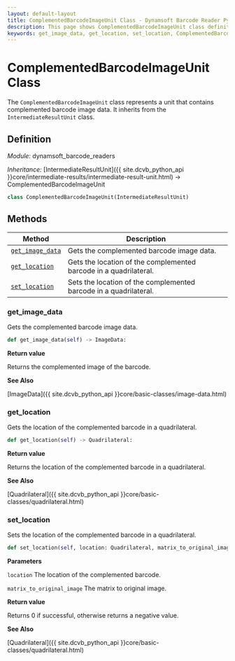 ```yaml
---
layout: default-layout
title: ComplementedBarcodeImageUnit Class - Dynamsoft Barcode Reader Python Edition API Reference
description: This page shows ComplementedBarcodeImageUnit class definition of Dynamsoft Barcode Reader SDK Python Edition.
keywords: get_image_data, get_location, set_location, ComplementedBarcodeImageUnit, api reference
---
```

# ComplementedBarcodeImageUnit Class
The `ComplementedBarcodeImageUnit` class represents a unit that contains complemented barcode image data. It inherits from the `IntermediateResultUnit` class.

## Definition

*Module:* dynamsoft_barcode_readers

*Inheritance:* [IntermediateResultUnit]({{ site.dcvb_python_api }}core/intermediate-results/intermediate-result-unit.html) -> ComplementedBarcodeImageUnit

```python
class ComplementedBarcodeImageUnit(IntermediateResultUnit)
```

## Methods

| Method                            | Description |
|-----------------------------------|-------------|
| [`get_image_data`](#get_image_data) | Gets the complemented barcode image data.|
| [`get_location`](#get_location) | Gets the location of the complemented barcode in a quadrilateral.|
| [`set_location`](#set_location) | Sets the location of the complemented barcode in a quadrilateral.|

### get_image_data

Gets the complemented barcode image data.

```python
def get_image_data(self) -> ImageData:
```

**Return value**

Returns the complemented image of the barcode.

**See Also**

[ImageData]({{ site.dcvb_python_api }}core/basic-classes/image-data.html)

### get_location

Gets the location of the complemented barcode in a quadrilateral.

```python
def get_location(self) -> Quadrilateral:
```

**Return value**

Returns the location of the complemented barcode in a quadrilateral.

**See Also**

[Quadrilateral]({{ site.dcvb_python_api }}core/basic-classes/quadrilateral.html)

### set_location

Sets the location of the complemented barcode in a quadrilateral.

```python
def set_location(self, location: Quadrilateral, matrix_to_original_image: List[float] = IDENTITY_MATRIX) -> int:
```

**Parameters**

`location` The location of the complemented barcode.

`matrix_to_original_image` The matrix to original image.

**Return value**

Returns 0 if successful, otherwise returns a negative value.

**See Also**

[Quadrilateral]({{ site.dcvb_python_api }}core/basic-classes/quadrilateral.html)


